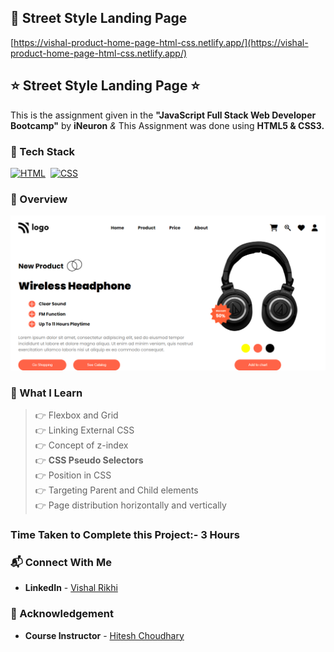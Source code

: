## 🔗 Street Style Landing Page
[https://vishal-product-home-page-html-css.netlify.app/](https://vishal-product-home-page-html-css.netlify.app/)


## ⭐ Street Style Landing Page ⭐

This is the assignment given in the **"JavaScript Full Stack Web Developer Bootcamp"** by **iNeuron** *&* This Assignment was done using **HTML5 & CSS3.**


### 📌 Tech Stack

[![HTML](https://img.shields.io/badge/html5%20-%23E34F26.svg?&style=for-the-badge&logo=html5&logoColor=white)](https://github.com/pk170970)&nbsp; [![CSS](https://img.shields.io/badge/css3%20-%231572B6.svg?&style=for-the-badge&logo=css3&logoColor=white)](https://github.com/pk170970)&nbsp;


### 📌 Overview

![PROJECT-SCREENSHOT](./vishal-product-home-page.png)

### 📌 What I Learn

> 👉 Flexbox and Grid  <br>
  👉 Linking External CSS  <br>
  👉 Concept of z-index  <br>
  👉 **CSS Pseudo Selectors**  <br>
  👉 Position in CSS <br>
  👉 Targeting Parent and Child elements <br>
  👉 Page distribution horizontally and vertically  <br>

### Time Taken to Complete this Project:- 3 Hours

### 📬 Connect With Me

- **LinkedIn** - [Vishal Rikhi](https://www.linkedin.com/in/vishal-rikhi/)

### 📌 Acknowledgement

- **Course Instructor** - [Hitesh Choudhary](https://www.linkedin.com/in/hiteshchoudhary/)


